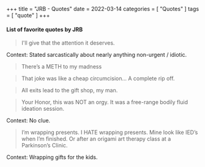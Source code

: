 +++
title = "JRB - Quotes"
date = 2022-03-14
categories = [
    "Quotes"
]
tags = [
    "quote"
]
+++

#### List of favorite quotes by JRB

> I'll give that the attention it deserves.

Context: Stated sarcastically about nearly anything non-urgent / idiotic.

> There’s a METH to my madness

> That joke was like a cheap circumcision... A complete rip off.

> All exits lead to the gift shop, my man.

> Your Honor, this was NOT an orgy. It was a free-range bodily fluid ideation session.

Context: No clue.

> I’m wrapping presents. I HATE wrapping presents.  Mine look like IED’s when I’m finished.  Or after an origami art therapy class at a Parkinson’s Clinic.

Context: Wrapping gifts for the kids.
